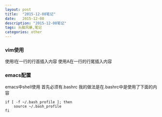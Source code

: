 ```yaml
---
layout: post
title:  "2015-12-08笔记"
date:   2015-12-08
description: "2015-12-08笔记"
tags: 头脑风暴,笔记
categories: other
---
```


### vim使用
使用I在一行的行首插入内容
使用A在一行的行尾插入内容

### emacs配置
emacs中shell使用
首先必须有.bashrc
我的做法是在.bashrc中是使用了下面的内容
```
if [ -f ~/.bash_profile ]; then
    source ~/.bash_profile
fi
```
